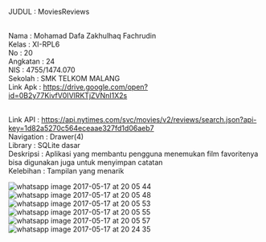 JUDUL : MoviesReviews

<br>Nama : Mohamad Dafa Zakhulhaq Fachrudin
<br>Kelas : XI-RPL6
<br>No : 20
<br>Angkatan : 24 
<br>NIS : 4755/1474.070
<br>Sekolah : SMK TELKOM MALANG
<br>Link Apk : https://drive.google.com/open?id=0B2y77KivfV0IVlRKTjZVNnI1X2s

<br>Link API : https://api.nytimes.com/svc/movies/v2/reviews/search.json?api-key=1d82a5270c564eceaae327fd1d06aeb7
<br>Navigation : Drawer(4)
<br>Library : SQLite dasar
<br>Deskripsi : Aplikasi yang membantu pengguna menemukan film favoritenya bisa digunakan juga untuk menyimpan catatan
<br>Kelebihan : Tampilan yang menarik

![whatsapp image 2017-05-17 at 20 05 44](https://cloud.githubusercontent.com/assets/25057235/26157759/37142e78-3b44-11e7-93b3-ca27bc1acce2.jpeg)
![whatsapp image 2017-05-17 at 20 05 48](https://cloud.githubusercontent.com/assets/25057235/26157753/35b92ea2-3b44-11e7-9bab-86e1bf69421a.jpeg)
![whatsapp image 2017-05-17 at 20 05 53](https://cloud.githubusercontent.com/assets/25057235/26157752/3595c9bc-3b44-11e7-9e82-24eafbaac056.jpeg)
![whatsapp image 2017-05-17 at 20 05 55](https://cloud.githubusercontent.com/assets/25057235/26157760/3769c4be-3b44-11e7-9bfe-2ce4588129db.jpeg)
![whatsapp image 2017-05-17 at 20 05 57](https://cloud.githubusercontent.com/assets/25057235/26157754/35d73d70-3b44-11e7-80cb-6a80295323d0.jpeg)
![whatsapp image 2017-05-17 at 20 24 35](https://cloud.githubusercontent.com/assets/25057235/26157755/35d8e94a-3b44-11e7-82a3-8f0ffc1bbcc2.jpeg)
